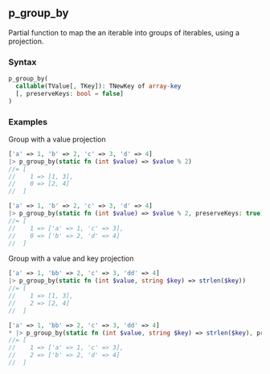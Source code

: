 [//]: # (This file is autogenerated)

## p_group_by

Partial function to map the an iterable into groups of iterables, using a projection.

### Syntax

```php
p_group_by(
  callable(TValue[, TKey]): TNewKey of array-key
  [, preserveKeys: bool = false]
)
```

### Examples
Group with a value projection
```php
['a' => 1, 'b' => 2, 'c' => 3, 'd' => 4]
|> p_group_by(static fn (int $value) => $value % 2)
//= [
//    1 => [1, 3],
//    0 => [2, 4]
//  ]
```
```php
['a' => 1, 'b' => 2, 'c' => 3, 'd' => 4]
|> p_group_by(static fn (int $value) => $value % 2, preserveKeys: true)
//= [
//    1 => ['a' => 1, 'c' => 3],
//    0 => ['b' => 2, 'd' => 4]
//  ]
```
Group with a value and key projection
```php
['a' => 1, 'bb' => 2, 'c' => 3, 'dd' => 4]
|> p_group_by(static fn (int $value, string $key) => strlen($key))
//= [
//    1 => [1, 3],
//    2 => [2, 4]
//  ]
```
```php
['a' => 1, 'bb' => 2, 'c' => 3, 'dd' => 4]
* |> p_group_by(static fn (int $value, string $key) => strlen($key), preserveKeys: true)
//= [
//    1 => ['a' => 1, 'c' => 3],
//    2 => ['b' => 2, 'd' => 4]
//  ]
```
